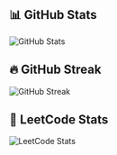 

## 📊 GitHub Stats
![GitHub Stats](https://github-readme-stats.vercel.app/api?username=devwm3&show_icons=true&theme=radical)

## 🔥 GitHub Streak
![GitHub Streak](https://github-readme-streak-stats.herokuapp.com?user=devwm3&theme=radical)

## 🧠 LeetCode Stats
![LeetCode Stats](https://leetcard.jacoblin.cool/devwme?theme=dark&font=baloo_2)
